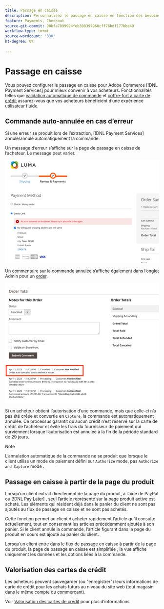 ```yaml
---
title: Passage en caisse
description: Personnalisez le passage en caisse en fonction des besoins de votre client.
feature: Payments, Checkout
source-git-commit: 90bfa7099924feb308397960cff76bdf177bbe49
workflow-type: tm+mt
source-wordcount: '330'
ht-degree: 0%

---
```



# Passage en caisse

Vous pouvez configurer le passage en caisse pour Adobe Commerce [!DNL Payment Services] pour mieux convenir à vos acheteurs. Fonctionnalités telles que [validation automatique de commande](#order-auto-voided-if-error) et [coffre-fort à carte de crédit](#credit-card-vaulting) assurez-vous que vos acheteurs bénéficient d’une expérience utilisateur fluide.

## Commande auto-annulée en cas d’erreur

Si une erreur se produit lors de l’extraction, [!DNL Payment Services] annule/annule automatiquement la commande.

Un message d’erreur s’affiche sur la page de passage en caisse de l’acheteur. Le message peut varier.

![Erreur lors de la vérification](assets/user-checkout-error.png "Erreur lors de l’extraction")

Un commentaire sur la commande annulée s’affiche également dans l’onglet Admin pour un [order](https://experienceleague.adobe.com/docs/commerce-admin/stores-sales/order-management/orders/orders.html?lang=en).

![Annulation du commentaire de commande dans Admin pour commande](assets/admin-checkout-error.png "Annulation du commentaire de commande dans Admin pour commande")

Si un acheteur obtient l’autorisation d’une commande, mais que celle-ci n’a pas été créée et convertie en `Capture`, la commande est automatiquement annulée. Ce processus garantit qu’aucun crédit n’est réservé sur la carte de crédit de l’acheteur et évite les frais du fournisseur de paiement qui surviennent lorsque l’autorisation est annulée à la fin de la période standard de 29 jours.

>[!NOTE]
>
>L’annulation automatique de la commande ne se produit que lorsque le client utilise un mode de paiement défini sur `Authorize` mode, pas `Authorize and Capture` mode .

## Passage en caisse à partir de la page du produit

Lorsqu’un client extrait directement de la page du produit, à l’aide de PayPal ou [!DNL Pay Later] , seul l’article représenté sur la page produit active est acheté. Les éléments qui résident déjà dans le panier du client ne sont pas ajoutés au flux de passage en caisse et ne sont pas achetés.

Cette fonction permet au client d’acheter rapidement l’article qu’il consulte actuellement, tout en conservant les articles précédemment ajoutés à son panier.
Si le client annule la commande, l’article figurant dans la page du produit en cours est ajouté au panier du client.

Lorsqu’un client entre dans le flux de passage en caisse à partir de la page du produit, la page de passage en caisse est simplifiée ; la vue affiche uniquement les données et les options liées à la commande.

## Valorisation des cartes de crédit

Les acheteurs peuvent sauvegarder (ou &quot;enregistrer&quot;) leurs informations de carte de crédit pour les achats futurs au niveau du site web (tout magasin dans le même compte du commerçant).

Voir [Valorisation des cartes de crédit](vaulting.md) pour plus d’informations
